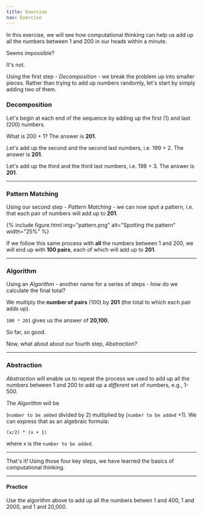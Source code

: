 ```yaml
---
title: Exercise
nav: Exercise
---
```


In this exercise, we will see how computational thinking can help us add up all the numbers between 1 and 200 in our heads within a minute. 

Seems impossible?

It's not.

Using the first step - *Decomposition* - we break the problem up into smaller pieces. Rather than trying to add up numbers randomly, let's start by simply adding two of them.

### Decomposition

Let's begin at each end of the sequence by adding up the first (1) and last (200) numbers.

What is 200 + 1? The answer is **201**.

Let's add up the second and the second last numbers, i.e. 199 + 2. The answer is **201**.

Let's add up the third and the third last numbers, i.e. 198 + 3. The answer is **201**.

-------

### Pattern Matching

Using our second step - *Pattern Matching* - we can now spot a pattern, i.e. that each pair of numbers will add up to **201**.

{% include figure.html img="pattern.png" alt="Spotting the pattern" width="25%" %}

If we follow this same process with **all** the numbers between 1 and 200, we will end up with **100 pairs**, each of which will add up to **201**.

-------

### Algorithm

Using an *Algorithm* - another name for a series of steps - how do we calculate the final total?

We multiply the **number of pairs** (100) by **201** (the total to which each pair adds up).

`100 * 201` gives us the answer of **20,100**.

So far, so good.

Now, what about about our fourth step, *Abstraction*? 

-------

### Abstraction 

*Abstraction* will enable us to repeat the process we used to add up all the numbers between 1 and 200 to add up a *different* set of numbers, e.g., 1-500.

The *Algorithm* will be 

(`number to be added` divided by 2) multiplied by (`number to be added` +1). We can express that as an algebraic formula:

`(x/2) * (x + 1)`

where *x* is the `number to be added`.

-------------

That's it! Using those four key steps, we have learned the basics of computational thinking.

---------

#### Practice

Use the algorithm above to add up all the numbers betwen 1 and 400, 1 and 2000, and 1 and 20,000.
